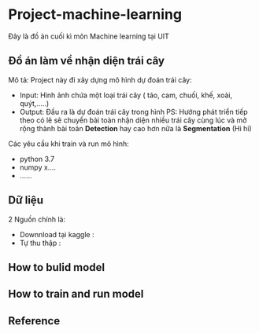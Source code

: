 # Project-machine-learning
Đây là đồ án cuối kì môn Machine learning tại UIT

## Đồ án làm về nhận diện trái cây 
Mô tả: Project này đi xây dựng mô hình dự đoán trái cây:
+ Input: Hình ảnh chứa một loại trái cây ( táo, cam, chuối, khế, xoài, quýt,.....)
+ Output: Đầu ra là dự đoán trái cây trong hình 
PS: Hướng phát triển tiếp theo có lẽ sẽ chuyển bài toàn nhận diện nhiều trái cây cùng lúc và mở rộng thành bài toán **Detection** hay cao hơn nữa là  **Segmentation** (Hi hi)

Các yêu cầu khi train và run mô hình: 
+ python 3.7
+ numpy x....
+ ......
## Dữ liệu 
2 Nguồn chính là: 
* Downnload tại kaggle :
* Tự thu thập : 
## How to bulid model 
## How to train and run model 
## Reference


